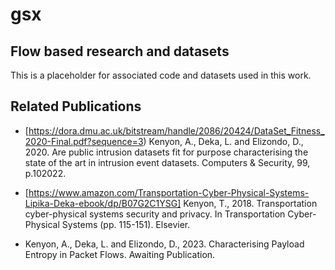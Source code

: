 # gsx

## Flow based research and datasets

This is a placeholder for associated code and datasets used in this work.


## Related Publications

* [https://dora.dmu.ac.uk/bitstream/handle/2086/20424/DataSet_Fitness_2020-Final.pdf?sequence=3) Kenyon, A., Deka, L. and Elizondo, D., 2020. Are public intrusion datasets fit for purpose characterising the state of the art in intrusion event datasets. Computers & Security, 99, p.102022.

* [https://www.amazon.com/Transportation-Cyber-Physical-Systems-Lipika-Deka-ebook/dp/B07G2C1YSG] Kenyon, T., 2018. Transportation cyber-physical systems security and privacy. In Transportation Cyber-Physical Systems (pp. 115-151). Elsevier.

* Kenyon, A., Deka, L. and Elizondo, D., 2023. Characterising Payload Entropy in Packet Flows. Awaiting Publication.


